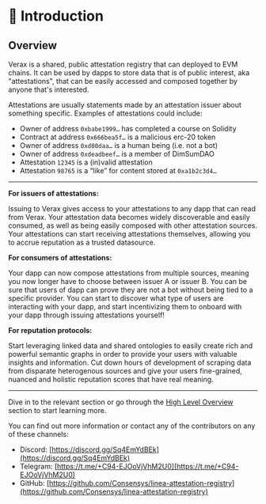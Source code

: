 # 👋 Introduction

## Overview

Verax is a shared, public attestation registry that can deployed to EVM chains.  It can be used by dapps to store data that is of public interest, aka "attestations", that can be easily accessed and composed together by anyone that's interested.

Attestations are usually statements made by an attestation issuer about something specific. Examples of attestations could include:

* Owner of address `0xbabe1999…` has completed a course on Solidity
* Contract at address `0x666bea5f…` is a malicious erc-20 token
* Owner of address `0xd00daa…` is a human being (i.e. not a bot)
* Owner of address `0xdeadbeef…` is a member of DimSumDAO
* Attestation `12345` is a (in)valid attestation
* Attestation `98765` is a “like” for content stored at `0xa1b2c3d4…`

***

**For issuers of attestations:**

Issuing to Verax gives access to your attestations to any dapp that can read from Verax.  Your attestation data becomes widely discoverable and easily consumed, as well as being easily composed with other attestation sources.  Your attestations can start receiving attestations themselves, allowing you to accrue reputation as a trusted datasource.

**For consumers of attestations:**

Your dapp can now compose attestations from multiple sources, meaning you now longer have to choose between issuer A or issuer B.  You can be sure that users of dapp can prove they are not a bot without being tied to a specific provider.  You can start to discover what type of users are interacting with your dapp, and start incentivizing them to onboard with your dapp through issuing attestations yourself!

**For reputation protocols:**

Start leveraging linked data and shared ontologies to easily create rich and powerful semantic graphs in order to provide your users with valuable insights and information.  Cut down hours of development of scraping data from disparate heterogenous sources and give your users fine-grained, nuanced and holistic reputation scores that have real meaning.

***

Dive in to the relevant section or go through the [High Level Overview](core-concepts/high-level-overview.md) section to start learning more.

You can find out more information or contact any of the contributors on any of these channels:

* Discord: [https://discord.gg/Sq4EmYdBEk](https://discord.gg/Sq4EmYdBEk)
* Telegram: [https://t.me/+C94-EJOoVjVhM2U0](https://t.me/+C94-EJOoVjVhM2U0)
* GitHub: [https://github.com/Consensys/linea-attestation-registry](https://github.com/Consensys/linea-attestation-registry)

